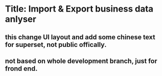 # Title: Import & Export business data anlyser
## this change UI layout and add some chinese text for superset, not public offically.
## not based on whole development branch, just for frond end.
